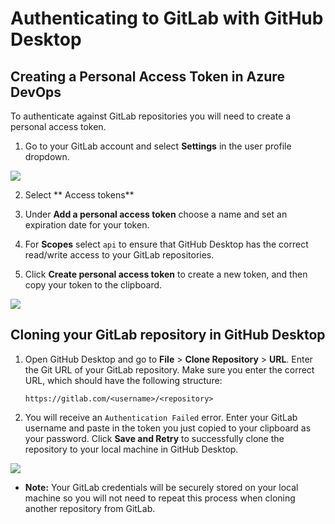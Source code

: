 # Authenticating to GitLab with GitHub Desktop

## Creating a Personal Access Token in Azure DevOps

To authenticate against GitLab repositories you will need to create a personal access token.

1. Go to your GitLab account and select **Settings** in the user profile dropdown.

![](https://user-images.githubusercontent.com/721500/54831873-8d884e00-4c91-11e9-9087-57af715d8321.png)

2. Select ** Access tokens**

3. Under **Add a personal access token** choose a name and set an expiration date for your token.

4. For **Scopes** select `api` to ensure that GitHub Desktop has the correct read/write access to your GitLab repositories.

5. Click **Create personal access token** to create a new token, and then copy your token to the clipboard.

![](https://user-images.githubusercontent.com/721500/54831880-8feaa800-4c91-11e9-801b-40ed2af869a0.png)

## Cloning your GitLab repository in GitHub Desktop

 1. Open GitHub Desktop and go to **File** > **Clone Repository** > **URL**. Enter the Git URL of your GitLab repository. Make sure you enter the correct URL, which should have the following structure:

      `https://gitlab.com/<username>/<repository>`

 2. You will receive an `Authentication Failed` error. Enter your GitLab username and paste in the token you just copied to your clipboard as your password. Click **Save and Retry** to successfully clone the repository to your local machine in GitHub Desktop.

![](https://user-images.githubusercontent.com/721500/54832263-36cf4400-4c92-11e9-8937-6617a0a564b5.png)

   - **Note:** Your GitLab credentials will be securely stored on your local machine so you will not need to repeat this process when cloning another repository from GitLab.
